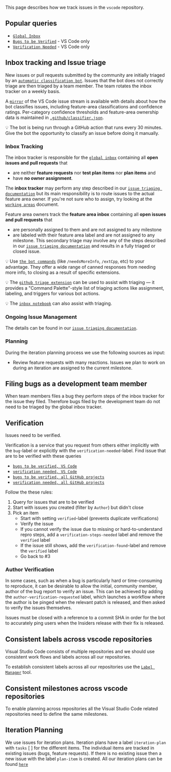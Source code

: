 This page describes how we track issues in the `vscode` repository.

## Popular queries

-   [`Global Inbox`](https://github.com/Microsoft/vscode/issues?q=is%3Aopen+no%3Aassignee+-label%3Afeature-request+-label%3Atestplan-item+-label%3Aplan-item)
-   [`Bugs to be Verified`](https://github.com/Microsoft/vscode/issues?utf8=%E2%9C%93&q=is%3Aissue+label%3Abug+-label%3Averified+is%3Aclosed+-label%3A*duplicate+-label%3Ainvalid+) -
    VS Code only
-   [`Verification Needed`](https://github.com/Microsoft/vscode/issues?q=is%3Aissue+-label%3Averified+is%3Aclosed+label%3Averification-needed) -
    VS Code only

## Inbox tracking and Issue triage

New issues or pull requests submitted by the community are initially triaged by
an
[`automatic classification bot`](https://github.com/microsoft/vscode-github-triage-actions/tree/stable/classifier-deep).
Issues that the bot does not correctly triage are then triaged by a team member.
The team rotates the inbox tracker on a weekly basis.

A [`mirror`](https://github.com/JacksonKearl/testissues/issues) of the VS Code
issue stream is available with details about how the bot classifies issues,
including feature-area classifications and confidence ratings. Per-category
confidence thresholds and feature-area ownership data is maintained in
[`.github/classifier.json`](https://github.com/microsoft/vscode/blob/master/.github/classifier.json).

💡 The bot is being run through a GitHub action that runs every 30 minutes. Give
the bot the opportunity to classify an issue before doing it manually.

### Inbox Tracking

The inbox tracker is responsible for the
[`global inbox`](https://github.com/Microsoft/vscode/issues?utf8=%E2%9C%93&q=is%3Aopen+no%3Aassignee+-label%3Afeature-request+-label%3Atestplan-item+-label%3Aplan-item)
containing all **open issues and pull requests** that

-   are neither **feature requests** nor **test plan items** nor **plan items**
    and
-   have **no owner assignment**.

The **inbox tracker** may perform any step described in our
[`issue triaging documentation`](https://github.com/microsoft/vscode/wiki/Issues-Triaging)
but its main responsibility is to route issues to the actual feature area owner.
If you're not sure who to assign, try looking at the
[`working areas`](https://github.com/microsoft/vscode-internalbacklog/blob/main/assignments/working-areas.md)
document.

Feature area owners track the **feature area inbox** containing all **open
issues and pull requests** that

-   are personally assigned to them and are not assigned to any milestone
-   are labeled with their feature area label and are not assigned to any
    milestone. This secondary triage may involve any of the steps described in
    our
    [`issue triaging documentation`](https://github.com/microsoft/vscode/wiki/Issues-Triaging)
    and results in a fully triaged or closed issue.

💡 Use
[`the bot commands`](https://github.com/microsoft/vscode/blob/master/.github/commands.json)
(like `/needsMoreInfo`, `/extCpp`, etc) to your advantage. They offer a wide
range of canned responses from needing more info, to closing as a result of
specific extensions.

💡 The
[`github triage extension`](https://chrome.google.com/webstore/detail/vs-code-triage/omjdggbjophlhakbakjpajfbkdfploho?hl=en&authuser=0)
can be used to assist with triaging — it provides a "Command Palette"-style list
of triaging actions like assignment, labeling, and triggers for various bot
actions.

💡 The
[`inbox notebook`](https://github.com/microsoft/vscode/blob/master/.vscode/notebooks/inbox.github-issues)
can also assist with triaging.

### Ongoing Issue Management

The details can be found in our
[`issue triaging documentation`](https://github.com/microsoft/vscode/wiki/Issues-Triaging).

### Planning

During the iteration planning process we use the following sources as input:

-   Review feature requests with many reactions. Issues we plan to work on
    during an iteration are assigned to the current milestone.

## Filing bugs as a development team member

When team members files a bug they perform steps of the inbox tracker for the
issue they filed. Therefore bugs filed by the development team do not need to be
triaged by the global inbox tracker.

## Verification

Issues need to be verified.

Verification is a service that you request from others either implicitly with
the `bug`-label or explicitly with the `verification-needed`-label. Find issue
that are to be verified with these queries

-   [`bugs to be verified, VS Code`](https://github.com/Microsoft/vscode/issues?utf8=%E2%9C%93&q=is%3Aissue%20label%3Abug%20-label%3Averified%20is%3Aclosed%20-label%3Aduplicate%20-label%3Ainvalid%20)
-   [`verification needed, VS Code`](https://github.com/Microsoft/vscode/issues?q=is%3Aissue+-label%3Averified+is%3Aclosed+label%3Averification-needed)
-   [`bugs to be verified, all GitHub projects`](https://github.com/issues?utf8=âœ“&q=is%3Aissue+is%3Aclosed+-label%3Averified+label%3Abug+repo%3AMicrosoft%2Fvscode)
-   [`verification needed, all GitHub projects`](https://github.com/issues?utf8=âœ“&q=is%3Aissue+is%3Aclosed+-label%3Averified+label%3Averification-needed)

Follow the these rules:

1. Query for issues that are to be verified
2. Start with issues you created (filter by `Author`) but didn't close
3. Pick an item
    - Start with setting `verified`-label (prevents duplicate verifications)
    - Verify the issue
    - If you cannot verify the issue due to missing or hard-to-understand repro
      steps, add a `verification-steps-needed` label and remove the `verified`
      label
    - If the issue still shows, add the `verification-found`-label and remove
      the `verified` label
    - Go back to #3

### Author Verification

In some cases, such as when a bug is particularly hard or time-consuming to
reproduce, it can be desirable to allow the initial, community member, author of
the bug report to verify an issue. This can be achieved by adding the
`author-verification-requested` label, which launches a workflow where the
author is be pinged when the relevant patch is released, and then asked to
verify the issues themselves.

Issues must be closed with a reference to a commit SHA in order for the bot to
accurately ping users when the Insiders release with their fix is released.

## Consistent labels across vscode repositories

Visual Studio Code consists of multiple repositories and we should use
consistent work flows and labels across all our repositories.

To establish consistent labels across all our repositories use the
[`Label Manager`](http://www.dorukdestan.com/github-label-manager/) tool.

## Consistent milestones across vscode repositories

To enable planning across repositories all the Visual Studio Code related
repositories need to define the same milestones.

## Iteration Planning

We use issues for iteration plans. Iteration plans have a label `iteration-plan`
with `tasks` [ ] for the different items. The individual items are tracked in existing
issues (bugs, feature requests). If there is no existing issue then a new issue with
the label `plan-item` is created. All our iteration plans can be found [`here`](https://github.com/microsoft/vscode/wiki/Iteration-Plans)
